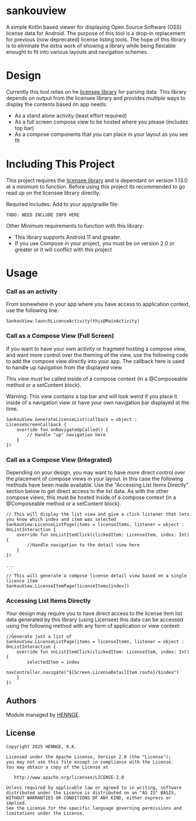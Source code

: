 # sankouview
A simple Kotlin based viewer for displaying Open Source Software (OSS) license data for Android. The purpose of this tool is a drop-in replacement for previous (now deprecated) license listing tools. The hope of this library is to eliminate the extra work of showing a library while being flexiable enought to fit into various layouts and navigation schemes.

# Design
Currently this tool relies on he [licensee library](https://github.com/cashapp/licensee) for parsing data. 
This library depends on output from the licensee library and provides multiple ways to display the contents based on app needs:
- As a stand alone activity (least effort required)
- As a full screen compose view to be hosted where you please (includes top bar)
- As a compose components that you can place in your layout as you see fit

# Including This Project
This project requires the [licensee library](https://github.com/cashapp/licensee) and is dependant on version 1.13.0 at a minimum to function. Before using this project its recommended to go read up on the licensee library directly.

Required Includes:
Add to your app/gradle file:
```
TODO: NEED INCLUDE INFO HERE
```


Other Minimum requirements to function with this library:
- This library supports Android 11 and greater.
- If you use Compose in your project, you must be on version 2.0 or greater or it will conflict with this project

# Usage
### Call as an activity
From somewhere in your app where you have access to application context, use the following line:
```
SankouView.launchLicenseActivity(this@MainActivity)
```

### Call as a Compose View (Full Screen)
If you want to have your own activity or fragment hosting a compose view, and want more control over the theming of the view, use the following code to add the compose view directly into your app. The callback here is used to handle up navigation from the displayed view. 

This view *must* be called inside of a compose context (in a @Composeable method or a setContent block).

Warning: This view contains a top bar and will look weird if you place it inside of a navigation view or have your own navigation bar displayed at the time.
```
SankouView.GenerateLicenseList(callback = object : LicenseScreenCallback {
    override fun onNavigateUpCalled() {
        // Handle "up" navigation here
    }
})
```

### Call as a Compose View (Integrated)
Depending on your design, you may want to have more direct control over the placement of compose views in your layout. In this case the following methods have been made available. Use the "Accessing List Items Directly" section below to get direct access to the list data. As with the other compose views, this must be hosted inside of a compose context (in a @Composeable method or a setContent block).
```
// This will display the list view and give a click listener that lets you know which index and item was selected
SankouView.LicenseListPage(items = licenseItems, listener = object : OnListInteraction {
    override fun onListItemClick(clickedItem: LicenseItem, index: Int) {
        //Handle navigation to the detail view here
    }
})

...

// This will generate a compose license detail view based on a single licence item
SankouView.LicenseItemPage(licenseItems[index])
```

### Accessing List Items Directly
Your design may require you to have direct access to the license item list data generated by this library (using Licensee) this data can be accessed using the following method with any form of application or view context:
```
//Generate just a list of 
SankouView.LicenseListPage(items = licenseItems, listener = object : OnListInteraction {
    override fun onListItemClick(clickedItem: LicenseItem, index: Int) {
        selectedItem = index
        navController.navigate("${Screen.LicenseDetailItem.route}/$index")
    }
})
```

## Authors

Module managed by [HENNGE](https://github.com/HENNGE).

## License
```
Copyright 2025 HENNGE, K.K.

Licensed under the Apache License, Version 2.0 (the "License");
you may not use this file except in compliance with the License.
You may obtain a copy of the License at

   http://www.apache.org/licenses/LICENSE-2.0

Unless required by applicable law or agreed to in writing, software
distributed under the License is distributed on an "AS IS" BASIS,
WITHOUT WARRANTIES OR CONDITIONS OF ANY KIND, either express or implied.
See the License for the specific language governing permissions and
limitations under the License.
```
